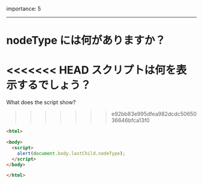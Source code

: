 importance: 5

---

# nodeType には何がありますか？

<<<<<<< HEAD
スクリプトは何を表示するでしょう？
=======
What does the script show?
>>>>>>> e92bb83e995dfea982dcdc5065036646bfca13f0

```html
<html>

<body>
  <script>
    alert(document.body.lastChild.nodeType);
  </script>
</body>

</html>
```
